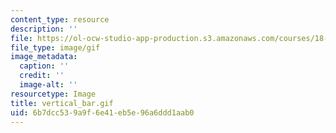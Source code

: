 ```yaml
---
content_type: resource
description: ''
file: https://ol-ocw-studio-app-production.s3.amazonaws.com/courses/18-013a-calculus-with-applications-spring-2005/6b7dcc539a9f6e41eb5e96a6ddd1aab0_vertical_bar.gif
file_type: image/gif
image_metadata:
  caption: ''
  credit: ''
  image-alt: ''
resourcetype: Image
title: vertical_bar.gif
uid: 6b7dcc53-9a9f-6e41-eb5e-96a6ddd1aab0
---
```

